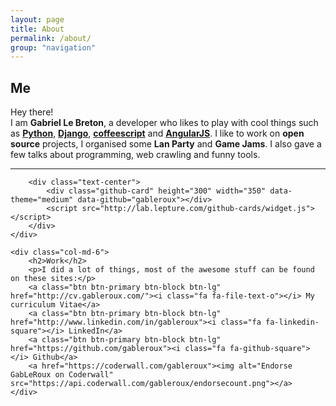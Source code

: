 ```yaml
---
layout: page
title: About
permalink: /about/
group: "navigation"
---
```



<div class="row">
    <div class="col-md-6">
        <h2>Me</h2>
        <p>
         Hey there!<br>
                I am <strong>Gabriel Le Breton</strong>, a developer who likes to play with cool things such as 
                <a href="https://www.python.org/"><strong>Python</strong></a>, 
                <a href="https://www.djangoproject.com/"><strong>Django</strong></a>, 
                <a href="http://coffeescript.org/"><strong>coffeescript</strong></a> and 
                <a href="https://angularjs.org/"><strong>AngularJS</strong></a>.        
                I like to work on <strong>open source</strong> projects, I organised some <strong>Lan Party</strong> and <strong>Game Jams</strong>. I also gave a few talks about programming, web crawling and funny tools.
        </p>
        <hr>

        <div class="text-center">
            <div class="github-card" height="300" width="350" data-theme="medium" data-github="gableroux"></div>
            <script src="http://lab.lepture.com/github-cards/widget.js"></script>
        </div>
    </div>

    <div class="col-md-6">
        <h2>Work</h2>
        <p>I did a lot of things, most of the awesome stuff can be found on these sites:</p>
        <a class="btn btn-primary btn-block btn-lg" href="http://cv.gableroux.com/"><i class="fa fa-file-text-o"></i> My curriculum Vitae</a>
        <a class="btn btn-primary btn-block btn-lg" href="http://www.linkedin.com/in/gableroux"><i class="fa fa-linkedin-square"></i> LinkedIn</a>
        <a class="btn btn-primary btn-block btn-lg" href="https://github.com/gableroux"><i class="fa fa-github-square"></i> Github</a>
        <a href="https://coderwall.com/gableroux"><img alt="Endorse GabLeRoux on Coderwall" src="https://api.coderwall.com/gableroux/endorsecount.png"></a>
    </div>
</div>